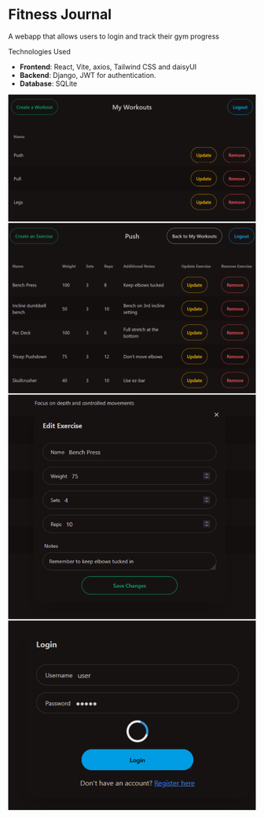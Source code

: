 # Fitness Journal

A webapp that allows users to login and track their gym progress

Technologies Used

-   **Frontend**: React, Vite, axios, Tailwind CSS and daisyUI
-   **Backend**: Django, JWT for authentication.
-   **Database**: SQLite

![Image of the workout page](./screenshots/ss4.png?raw=true)
![Image of the exercise page](./screenshots/ss6.png?raw=true)
![Image of edit exercise form](./screenshots/ss2.png?raw=true)
![Image of login form](./screenshots/ss3.png?raw=true)
